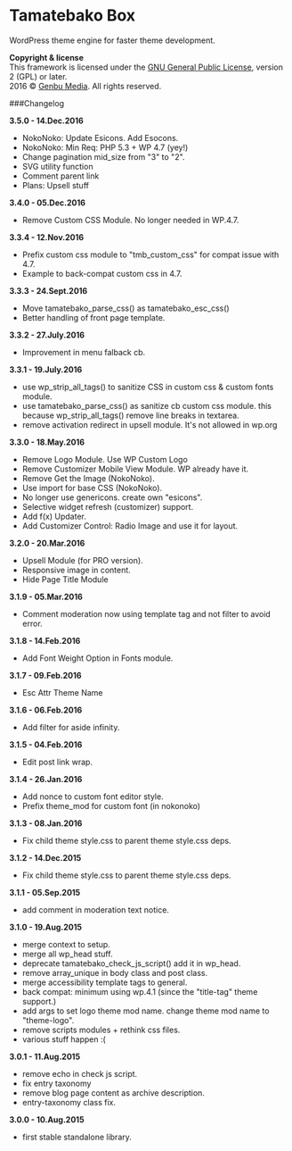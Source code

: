 # Tamatebako Box

WordPress theme engine for faster theme development.

**Copyright & license**<br />
This framework is licensed under the [GNU General Public License](http://www.gnu.org/licenses/old-licenses/gpl-2.0.html), version 2 (GPL) or later.<br />
2016 © [Genbu Media](http://genbumedia.com/). All rights reserved.

###Changelog

**3.5.0 - 14.Dec.2016**

* NokoNoko: Update Esicons. Add Esocons.
* NokoNoko: Min Req: PHP 5.3 + WP 4.7 (yey!)
* Change pagination mid_size from "3" to "2".
* SVG utility function
* Comment parent link
* Plans: Upsell stuff

**3.4.0 - 05.Dec.2016**

* Remove Custom CSS Module. No longer needed in WP.4.7.

**3.3.4 - 12.Nov.2016**

* Prefix custom css module to "tmb_custom_css" for compat issue with 4.7.
* Example to back-compat custom css in 4.7.

**3.3.3 - 24.Sept.2016**

* Move tamatebako_parse_css() as tamatebako_esc_css()
* Better handling of front page template.

**3.3.2 - 27.July.2016**

* Improvement in menu falback cb. 

**3.3.1 - 19.July.2016**

* use wp_strip_all_tags() to sanitize CSS in custom css & custom fonts module.
* use tamatebako_parse_css() as sanitize cb custom css module. this because wp_strip_all_tags() remove line breaks in textarea.
* remove activation redirect in upsell module. It's not allowed in wp.org

**3.3.0 - 18.May.2016**

* Remove Logo Module. Use WP Custom Logo
* Remove Customizer Mobile View Module. WP already have it.
* Remove Get the Image (NokoNoko).
* Use import for base CSS (NokoNoko).
* No longer use genericons. create own "esicons".
* Selective widget refresh (customizer) support.
* Add f(x) Updater.
* Add Customizer Control: Radio Image and use it for layout.

**3.2.0 - 20.Mar.2016**

* Upsell Module (for PRO version).
* Responsive image in content.
* Hide Page Title Module

**3.1.9 - 05.Mar.2016**

* Comment moderation now using template tag and not filter to avoid error.

**3.1.8 - 14.Feb.2016**

* Add Font Weight Option in Fonts module.

**3.1.7 - 09.Feb.2016**

* Esc Attr Theme Name

**3.1.6 - 06.Feb.2016**

* Add filter for aside infinity.

**3.1.5 - 04.Feb.2016**

* Edit post link wrap.

**3.1.4 - 26.Jan.2016**

* Add nonce to custom font editor style.
* Prefix theme_mod for custom font (in nokonoko)

**3.1.3 - 08.Jan.2016**

* Fix child theme style.css to parent theme style.css deps.

**3.1.2 - 14.Dec.2015**

* Fix child theme style.css to parent theme style.css deps.

**3.1.1 - 05.Sep.2015**

* add comment in moderation text notice.

**3.1.0 - 19.Aug.2015**

* merge context to setup.
* merge all wp_head stuff. 
* deprecate tamatebako_check_js_script() add it in wp_head.
* remove array_unique in body class and post class.
* merge accessibility template tags to general.
* back compat: minimum using wp.4.1 (since the "title-tag" theme support.)
* add args to set logo theme mod name. change theme mod name to "theme-logo".
* remove scripts modules + rethink css files.
* various stuff happen :(

**3.0.1 - 11.Aug.2015**

* remove echo in check js script.
* fix entry taxonomy
* remove blog page content as archive description.
* entry-taxonomy class fix.

**3.0.0 - 10.Aug.2015**

* first stable standalone library.